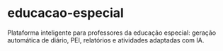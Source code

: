# educacao-especial
Plataforma inteligente para professores da educação especial: geração automática de diário, PEI, relatórios e atividades adaptadas com IA.
